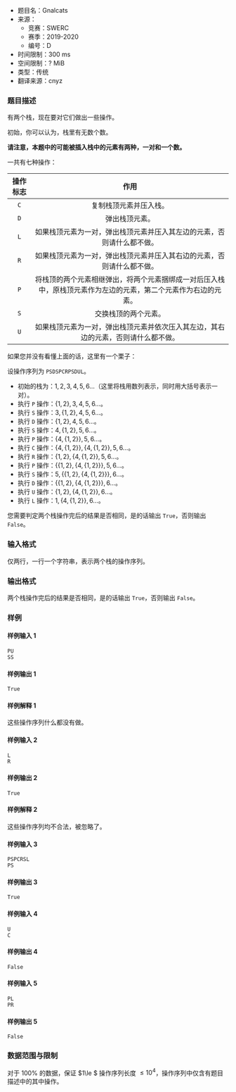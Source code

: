 - 题目名：Gnalcats
- 来源：
   - 竞赛：SWERC
   - 赛季：2019-2020
   - 编号：D
- 时间限制：300 ms
- 空间限制：? MiB
- 类型：传统
- 翻译来源：cnyz

### 题目描述
有两个栈，现在要对它们做出一些操作。

初始，你可以认为，栈里有无数个数。

**请注意，本题中的可能被插入栈中的元素有两种，一对和一个数。**

一共有七种操作：

| 操作标志 | 作用 |
| :-----------: | :-----------: |
| `C` | 复制栈顶元素并压入栈。 |
| `D` | 弹出栈顶元素。 |
| `L` | 如果栈顶元素为一对，弹出栈顶元素并压入其左边的元素，否则请什么都不做。|
| `R` | 如果栈顶元素为一对，弹出栈顶元素并压入其右边的元素，否则请什么都不做。 |
| `P` | 将栈顶的两个元素相继弹出，将两个元素捆绑成一对后压入栈中，原栈顶元素作为左边的元素，第二个元素作为右边的元素。 |
| `S` | 交换栈顶的两个元素。 |
| `U` | 如果栈顶元素为一对，弹出栈顶元素并依次压入其左边，其右边的元素，否则请什么都不做。 |

如果您并没有看懂上面的话，这里有一个栗子：

设操作序列为 `PSDSPCRPSDUL`。

- 初始的栈为：$1,2,3,4,5,6\ldots$（这里将栈用数列表示，同时用大括号表示一对）。
- 执行 `P` 操作：$\{1,2\},3,4,5,6\ldots$。
- 执行 `S` 操作：$3,\{1,2\},4,5,6\ldots$。
- 执行 `D` 操作：$\{1,2\},4,5,6\ldots$。
- 执行 `S` 操作：$4,\{1,2\},5,6\ldots$。
- 执行 `P` 操作：$\{4,\{1,2\}\},5,6\ldots$。
- 执行 `C` 操作：$\{4,\{1,2\}\},\{4,\{1,2\}\},5,6\ldots$。
- 执行 `R` 操作：$\{1,2\},\{4,\{1,2\}\},5,6\ldots$。
- 执行 `P` 操作：$\{\{1,2\},\{4,\{1,2\}\}\},5,6\ldots$。
- 执行 `S` 操作：$5,\{\{1,2\},\{4,\{1,2\}\}\},6\ldots$。
- 执行 `D` 操作：$\{\{1,2\},\{4,\{1,2\}\}\},6\ldots$。
- 执行 `U` 操作：$\{1,2\},\{4,\{1,2\}\},6\ldots$。
- 执行 `L` 操作：$1,\{4,\{1,2\}\},6\ldots$。

您需要判定两个栈操作完后的结果是否相同，是的话输出 `True`，否则输出 `False`。

### 输入格式
仅两行，一行一个字符串，表示两个栈的操作序列。
### 输出格式
两个栈操作完后的结果是否相同，是的话输出 `True`，否则输出 `False`。
### 样例
#### 样例输入 1
```
PU
SS
```
#### 样例输出 1
```
True
```
#### 样例解释 1
这些操作序列什么都没有做。
#### 样例输入 2
```
L
R
```
#### 样例输出 2
```
True
```
#### 样例解释 2
这些操作序列均不合法，被忽略了。
#### 样例输入 3
```
PSPCRSL
PS
```
#### 样例输出 3
```
True
```
#### 样例输入 4
```
U
C
```
#### 样例输出 4
```
False
```
#### 样例输入 5
```
PL
PR
```
#### 样例输出 5
```
False
```
### 数据范围与限制
对于 $100\%$ 的数据，保证 $1\le $ 操作序列长度 $\le 10^4$，操作序列中仅含有题目描述中的其中操作。
